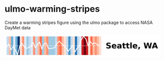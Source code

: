 # ulmo-warming-stripes
Create a warming stripes figure using the ulmo package to access NASA DayMet data

![warming stripes for Seattle, WA](warming-stripes-seattle.svg "warming stripes seattle")
